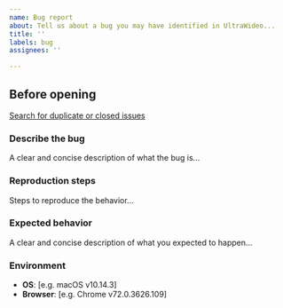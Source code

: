 ```yaml
---
name: Bug report
about: Tell us about a bug you may have identified in UltraWideo...
title: ''
labels: bug
assignees: ''

---
```


## Before opening
[Search for duplicate or closed issues](https://github.com/dvlden/ultrawideo/issues?utf8=%E2%9C%93&q=is%3Aissue)

### Describe the bug
A clear and concise description of what the bug is...

### Reproduction steps
Steps to reproduce the behavior...

### Expected behavior
A clear and concise description of what you expected to happen...


### Environment

- **OS**: [e.g. macOS v10.14.3]
- **Browser**: [e.g. Chrome v72.0.3626.109]

